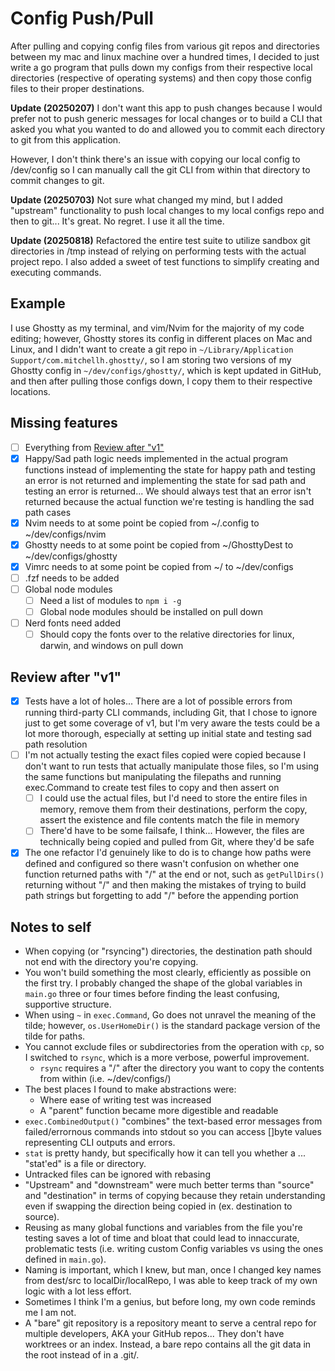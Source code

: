 # Config Push/Pull

After pulling and copying config files from various git repos and directories between my mac and linux machine over a hundred times, I decided to just write a go program that pulls down my configs from their respective local directories (respective of operating systems) and then copy those config files to their proper destinations.

**Update (20250207)** 
I don't want this app to push changes because I would prefer not to push generic messages for local changes or to build a CLI that asked you what you wanted to do and allowed you to commit each directory to git from this application.

However, I don't think there's an issue with copying our local config to /dev/config so I can manually call the git CLI from within that directory to commit changes to git.

**Update (20250703)**
Not sure what changed my mind, but I added "upstream" functionality to push local changes to my local configs repo and then to git... It's great. No regret. I use it all the time.

**Update (20250818)**
Refactored the entire test suite to utilize sandbox git directories in /tmp instead of relying on performing tests with the actual project repo. I also added a sweet of test functions to simplify creating and executing commands.

## Example

I use Ghostty as my terminal, and vim/Nvim for the majority of my code editing; however, Ghostty stores its config in different places on Mac and Linux, and I didn't want to create a git repo in `~/Library/Application Support/com.mitchellh.ghostty/`, so I am storing two versions of my Ghostty config in `~/dev/configs/ghostty/`, which is kept updated in GitHub, and then after pulling those configs down, I copy them to their respective locations.

## Missing features

- [ ] Everything from [Review after "v1"](#review-after-"v1")
- [x] Happy/Sad path logic needs implemented in the actual program functions instead of implementing the state for happy path and testing an error is not returned and implementing the state for sad path and testing an error is returned... We should always test that an error isn't returned because the actual function we're testing is handling the sad path cases
- [x] Nvim needs to at some point be copied from ~/.config to ~/dev/configs/nvim
- [x] Ghostty needs to at some point be copied from ~/GhosttyDest to ~/dev/configs/ghostty
- [x] Vimrc needs to at some point be copied from ~/ to ~/dev/configs
- [ ] .fzf needs to be added
- [ ] Global node modules
    - [ ] Need a list of modules to `npm i -g`
    - [ ] Global node modules should be installed on pull down
- [ ] Nerd fonts need added
    - [ ] Should copy the fonts over to the relative directories for linux, darwin, and windows on pull down

## Review after "v1"

- [x] Tests have a lot of holes... There are a lot of possible errors from running third-party CLI commands, including Git, that I chose to ignore just to get some coverage of v1, but I'm very aware the tests could be a lot more thorough, especially at setting up initial state and testing sad path resolution
- [ ] I'm not actually testing the exact files copied were copied because I don't want to run tests that actually manipulate those files, so I'm using the same functions but manipulating the filepaths and running exec.Command to create test files to copy and then assert on
    - [ ] I could use the actual files, but I'd need to store the entire files in memory, remove them from their destinations, perform the copy, assert the existence and file contents match the file in memory
    - [ ] There'd have to be some failsafe, I think... However, the files are technically being copied and pulled from Git, where they'd be safe
- [x] The one refactor I'd genuinely like to do is to change how paths were defined and configured so there wasn't confusion on whether one function returned paths with "/" at the end or not, such as `getPullDirs()` returning without "/" and then making the mistakes of trying to build path strings but forgetting to add "/" before the appending portion

## Notes to self

- When copying (or "rsyncing") directories, the destination path should not end with the directory you're copying.
- You won't build something the most clearly, efficiently as possible on the first try. I probably changed the shape of the global variables in `main.go` three or four times before finding the least confusing, supportive structure.
- When using `~` in `exec.Command`, Go does not unravel the meaning of the tilde; however, `os.UserHomeDir()` is the standard package version of the tilde for paths.
- You cannot exclude files or subdirectories from the operation with `cp`, so I switched to `rsync`, which is a more verbose, powerful improvement.
    - `rsync` requires a "/" after the directory you want to copy the contents from within (i.e. ~/dev/configs/)
- The best places I found to make abstractions were:
    - Where ease of writing test was increased
    - A "parent" function became more digestible and readable
- `exec.CombinedOutput()` "combines" the text-based error messages from failed/errornous commands into stdout so you can access []byte values representing CLI outputs and errors.
- `stat` is pretty handy, but specifically how it can tell you whether a ... "stat'ed" is a file or directory.
- Untracked files can be ignored with rebasing
- "Upstream" and "downstream" were much better terms than "source" and "destination" in terms of copying because they retain understanding even if swapping the direction being copied in (ex. destination to source).
- Reusing as many global functions and variables from the file you're testing saves a lot of time and bloat that could lead to innaccurate, problematic tests (i.e. writing custom Config variables vs using the ones defined in `main.go`).
- Naming is important, which I knew, but man, once I changed key names from dest/src to localDir/localRepo, I was able to keep track of my own logic with a lot less effort.
- Sometimes I think I'm a genius, but before long, my own code reminds me I am not.
- A "bare" git repository is a repository meant to serve a central repo for multiple developers, AKA your GitHub repos... They don't have worktrees or an index. Instead, a bare repo contains all the git data in the root instead of in a .git/.
